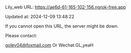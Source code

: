 Lily_web URL: https://ae6d-61-165-102-156.ngrok-free.app

Updated at: 2024-12-09 13:48:22

If you cannot open this URL, the server might be down.

Please contact: 

goley04@foxmail.com Or Wechat:GL_yeaH